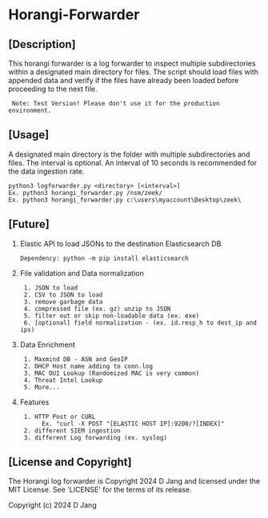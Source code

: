 # Horangi-Forwarder

## [Description]

This horangi forwarder is a log forwarder to inspect multiple subdirectories within a designated main directory for files. The script should load files with appended data and verify if the files have already been loaded before proceeding to the next file.

     Note: Test Version! Please don't use it for the production environment.

## [Usage]

A designated main directory is the folder with multiple subdirectories and files.
The interval is optional. An interval of 10 seconds is recommended for the data ingestion rate.

    python3 logforwarder.py <directory> [<interval>]
    Ex. python3 horangi_forwarder.py /nsm/zeek/
    Ex. python3 horangi_forwarder.py c:\users\myaccount\Desktop\zeek\

## [Future]

1. Elastic API to load JSONs to the destination Elasticsearch DB

       Dependency: python -m pip install elasticsearch
2. File validation and Data normalization

        1. JSON to load
        2. CSV to JSON to load
        3. remove garbage data
        4. compressed file (ex. gz) unzip to JSON
        5. filter out or skip non-loadable data (ex. exe)
        6. [optional] field normalization - (ex. id.resp_h to dest_ip and ips)

4. Data Enrichment

        1. Maxmind DB - ASN and GeoIP
        2. DHCP Host name adding to conn.log
        3. MAC OUI Lookup (Randomized MAC is very common)
        4. Threat Intel Lookup
        5. More...

6. Features

        1. HTTP Post or CURL
             Ex. "curl -X POST "[ELASTIC HOST IP]:9200/?[INDEX]" 
        2. different SIEM ingestion
        3. different Log forwarding (ex. syslog)

## [License and Copyright]

The Horangi log forwarder is Copyright 2024 D Jang and licensed under the MIT License. See 'LICENSE' for the terms of its release.

Copyright (c) 2024 D Jang

             
